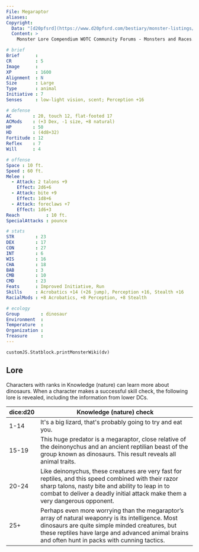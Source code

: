 ```yaml
---
File: Megaraptor
aliases:
Copyright:
  Data: "[d20pfsrd](https://www.d20pfsrd.com/bestiary/monster-listings/animals/dinosaur/megaraptor/)"
  Content: >
    Monster Lore Compendium WOTC Community Forums - Monsters and Races. Copyright 2007-2008, Author: Evandar_TAybara

# brief
Brief      : 
CR         : 5
Image      : 
XP         : 1600
Alignment  : N
Size       : Large
Type       : animal
Initiative : 7
Senses     : low-light vision, scent; Perception +16

# defense
AC        : 20, touch 12, flat-footed 17
ACMods    : (+3 Dex, -1 size, +8 natural)
HP        : 50
HD        : (4d8+32)
Fortitude : 12
Reflex    : 7
Will      : 4

# offense
Space : 10 ft.
Speed : 60 ft.
Melee : 
  - Attack: 2 talons +9
    Effect: 2d6+6
  - Attack: bite +9
    Effect: 1d8+6
  - Attack: foreclaws +7
    Effect: 1d6+3
Reach          : 10 ft.
SpecialAttacks : pounce

# stats
STR        : 23
DEX        : 17
CON        : 27
INT        : 6
WIS        : 16
CHA        : 18
BAB        : 3
CMB        : 10
CMD        : 23
Feats      : Improved Initiative, Run
Skills     : Acrobatics +14 (+26 jump), Perception +16, Stealth +16
RacialMods : +8 Acrobatics, +8 Perception, +8 Stealth

# ecology
Group        : dinosaur
Environment  : 
Temperature  : 
Organization : 
Treasure     : 
---
```

```dataviewjs
customJS.Statblock.printMonsterWiki(dv)
```
## Lore

Characters with ranks in Knowledge (nature) can learn more about dinosaurs. When a character makes a successful skill check, the following lore is revealed, including the information from lower DCs.

| dice:d20 | Knowledge (nature) check                                                                                                                                                                                                                                 |
| -------- | -------------------------------------------------------------------------------------------------------------------------------------------------------------------------------------------------------------------------------------------------------- |
| 1-14     | It's a big lizard, that's probably going to try and eat you.                                                                                                                                                                                             |
| 15-19    | This huge predator is a megaraptor, close relative of the deinonychus and an ancient reptilian beast of the group known as dinosaurs. This result reveals all animal traits.                                                                             |
| 20-24    | Like deinonychus, these creatures are very fast for reptiles, and this speed combined with their razor sharp talons, nasty bite and ability to leap in to combat to deliver a deadly initial attack make them a very dangerous opponent.                 |
| 25+      | Perhaps even more worrying than the megaraptor’s array of natural weaponry is its intelligence. Most dinosaurs are quite simple minded creatures, but these reptiles have large and advanced animal brains and often hunt in packs with cunning tactics. |
